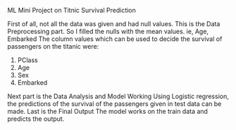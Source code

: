 ML Mini Project on Titnic Survival Prediction

First of all, not all the data was given and had null values. This is the Data Preprocessing part.
So I filled the nulls with the mean values.
ie, Age, Embarked
The column values which can be used to decide the survival of passengers on the titanic were:
1) PClass
2) Age
3) Sex
4) Embarked

Next part is the Data Analysis and Model Working
Using Logistic regression, the predictions of the survival of the passengers given in test data can be made.
Last is the Final Output
The model works on the train data and predicts the output.
